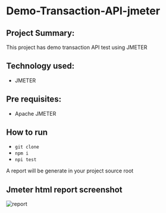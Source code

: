 # Demo-Transaction-API-jmeter

## Project Summary:
This project has demo transaction API test using JMETER

## Technology used:
- JMETER

## Pre requisites:
- Apache JMETER

## How to run
- ``` git clone ```
- ``` npm i ```
- ``` npi test ```

A report will be generate in your project source root

## Jmeter html report screenshot
![report](https://github.com/pratimp/demo-transaction-api-jmeter/assets/134761117/d1e917df-e39f-47c4-9358-d4825e338e95)


